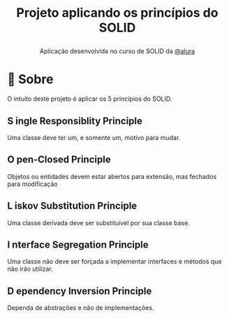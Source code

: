 <h1><p align="center">Projeto aplicando os princípios do SOLID</p></h1>
 <p align="center">Aplicação desenvolvida no curso de SOLID da <a href="https://www.alura.com.br//">@alura</a> </p>

# 🎯 Sobre
   O intuito deste projeto é aplicar os 5 princípios do SOLID.
   
## S ingle Responsiblity Principle
 Uma classe deve ter um, e somente um, motivo para mudar.
## O pen-Closed Principle 
 Objetos ou entidades devem estar abertos para extensão, mas fechados para modificação
## L iskov Substitution Principle
 Uma classe derivada deve ser substituível por sua classe base.
## I nterface Segregation Principle
 Uma classe não deve ser forçada a implementar interfaces e métodos que não irão utilizar.
## D ependency Inversion Principle
 Dependa de abstrações e não de implementações.
